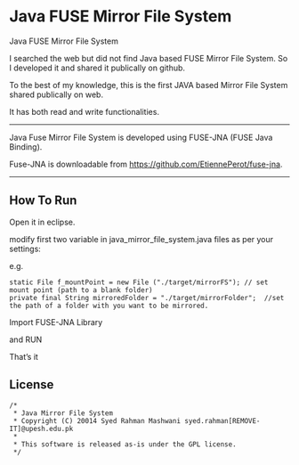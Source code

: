 Java FUSE Mirror File System
============================

Java FUSE Mirror File System

I searched the web but did not find Java based FUSE Mirror File System. So I developed it and shared it publically on github.

To the best of my knowledge, this is the first JAVA based Mirror File System shared publically on web.

It has both read and write functionalities. 

-----------------------------

Java Fuse Mirror File System is developed using FUSE-JNA (FUSE Java Binding). 

Fuse-JNA is downloadable from https://github.com/EtiennePerot/fuse-jna. 


--------------------------

How To Run
-------------------------
Open it in eclipse. 

modify first two variable in java_mirror_file_system.java files as per your settings:

e.g.

	static File f_mountPoint = new File ("./target/mirrorFS"); // set mount point (path to a blank folder)
	private final String mirroredFolder = "./target/mirrorFolder";  //set the path of a folder with you want to be mirrored.	

	
Import FUSE-JNA Library

and RUN 

That’s it 


License 
----------------------
	/*
	 * Java Mirror File System
	 * Copyright (C) 20014 Syed Rahman Mashwani syed.rahman[REMOVE-IT]@upesh.edu.pk
	 * 
	 * This software is released as-is under the GPL license. 
	 */
